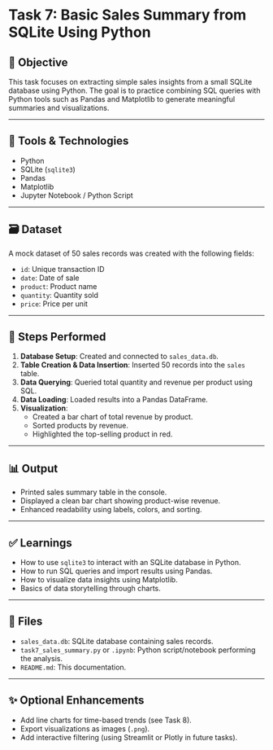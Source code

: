 # Task 7: Basic Sales Summary from SQLite Using Python

## 📌 Objective
This task focuses on extracting simple sales insights from a small SQLite database using Python. The goal is to practice combining SQL queries with Python tools such as Pandas and Matplotlib to generate meaningful summaries and visualizations.

---

## 🧰 Tools & Technologies
- Python
- SQLite (`sqlite3`)
- Pandas
- Matplotlib
- Jupyter Notebook / Python Script

---

## 🗃 Dataset
A mock dataset of 50 sales records was created with the following fields:
- `id`: Unique transaction ID
- `date`: Date of sale
- `product`: Product name
- `quantity`: Quantity sold
- `price`: Price per unit

---

## 🧪 Steps Performed
1. **Database Setup**: Created and connected to `sales_data.db`.
2. **Table Creation & Data Insertion**: Inserted 50 records into the `sales` table.
3. **Data Querying**: Queried total quantity and revenue per product using SQL.
4. **Data Loading**: Loaded results into a Pandas DataFrame.
5. **Visualization**:
   - Created a bar chart of total revenue by product.
   - Sorted products by revenue.
   - Highlighted the top-selling product in red.

---

## 📊 Output
- Printed sales summary table in the console.
- Displayed a clean bar chart showing product-wise revenue.
- Enhanced readability using labels, colors, and sorting.

---

## ✅ Learnings
- How to use `sqlite3` to interact with an SQLite database in Python.
- How to run SQL queries and import results using Pandas.
- How to visualize data insights using Matplotlib.
- Basics of data storytelling through charts.

---

## 📁 Files
- `sales_data.db`: SQLite database containing sales records.
- `task7_sales_summary.py` or `.ipynb`: Python script/notebook performing the analysis.
- `README.md`: This documentation.

---

## ✨ Optional Enhancements
- Add line charts for time-based trends (see Task 8).
- Export visualizations as images (`.png`).
- Add interactive filtering (using Streamlit or Plotly in future tasks).